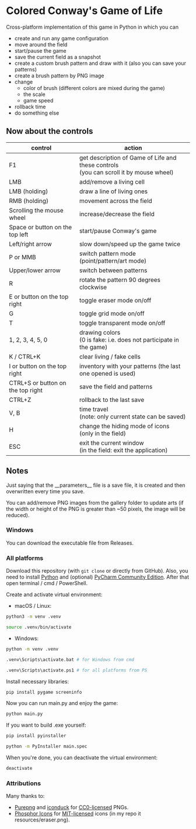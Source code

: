 # Colored Conway's Game of Life
Cross-platform implementation of this game in Python in which you can
* create and run any game configuration
* move around the field
* start/pause the game
* save the current field as a snapshot
* create a custom brush pattern and draw with it (also you can save your patterns)
* create a brush pattern by PNG image
* change
  * color of brush (different colors are mixed during the game)
  * the scale
  * game speed
* rollback time  
* do something else

## Now about the controls
| control                           | action                                                                                      |
|-----------------------------------|---------------------------------------------------------------------------------------------|
| F1                                | get description of Game of Life and these controls  <br> (you can scroll it by mouse wheel) |  
| LMB                               | add/remove a living cell                                                                    |  
| LMB (holding)                     | draw a line of living ones                                                                  |  
| RMB (holding)                     | movement across the field                                                                   |
| Scrolling the mouse wheel         | increase/decrease the field                                                                 |  
| Space or button on the top left   | start/pause Conway's game                                                                   |  
| Left/right arrow                  | slow down/speed up the game twice                                                           |  
| P or MMB                          | switch pattern mode <br> (point/pattern/art mode)                                           |
| Upper/lower arrow                 | switch between patterns                                                                     |
| R                                 | rotate the pattern 90 degrees clockwise                                                     | 
| E or button on the top right      | toggle eraser mode on/off                                                                   |
| G                                 | toggle grid mode on/off                                                                     |
| T                                 | toggle transparent mode on/off                                                              |
| 1, 2, 3, 4, 5, 0                  | drawing colors <br> (0 is fake: i.e. does not participate in the game)                      |
| K / CTRL+K                        | clear living / fake cells                                                                   |
| I or button on the top right      | inventory with your patterns (the last one opened is used)                                  |
| CTRL+S or button on the top right | save the field and patterns                                                                 | 
| CTRL+Z                            | rollback to the last save                                                                   |
| V, B                              | time travel <br> (note: only current state can be saved)                                    |  
| H                                 | change the hiding mode of icons <br> (only in the field)                                    |  
| ESC                               | exit the current window <br> (in the field: exit the application)                           |
## Notes
Just saying that the \_\_parameters\_\_ file is a save file, it is created and then overwritten every time you save.  

You can add/remove PNG images from the gallery folder to update arts (if the width or height of the PNG 
is greater than ~50 pixels, the image will be reduced).

### Windows
You can download the executable file from Releases.

### All platforms
Download this repository (with `git clone` or directly from GitHub). Also, you need to install [Python](https://www.python.org/downloads/) and (optional) [PyCharm Community Edition](https://www.jetbrains.com/pycharm/download/). After that open terminal / cmd / PowerShell.

Create and activate virtual environment: 

* macOS / Linux:
```bash
python3 -m venv .venv
```

```bash
source .venv/bin/activate
```

* Windows:
```bash
python -m venv .venv
```

```bash
.venv\Scripts\activate.bat # for Windows from cmd
```

```bash
.venv\Scripts\activate.ps1 # for all platforms from PS
```

Install necessary libraries:
```bash
pip install pygame screeninfo
```

Now you can run main.py and enjoy the game:
```bash
python main.py
```

If you want to build .exe yourself:
```bash
pip install pyinstaller
```

```bash
python -m PyInstaller main.spec
```

When you're done, you can deactivate the virtual environment:
```bash
deactivate
```

### Attributions
Many thanks to: 
* [Purepng](https://purepng.com/) and [iconduck](https://iconduck.com/licenses/cc0) for 
[CC0-licensed](https://creativecommons.org/publicdomain/zero/1.0/) PNGs.
* [Phosphor Icons](https://phosphoricons.com/) for [MIT-licensed](https://opensource.org/license/mit/) icons 
(in my repo it resources/eraser.png). 

